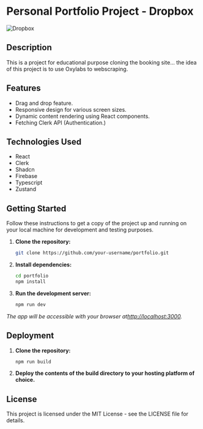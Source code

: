 # Personal Portfolio Project - Dropbox

![Dropbox](https://github.com/ilgarcia/Portfolio-Dropbox/assets/60369262/ea68b03a-1912-40a6-be42-634e497dc669)

## Description

This is a project for educational purpose cloning the booking site... the idea of this project is to use Oxylabs to webscraping.

## Features

- Drag and drop feature.
- Responsive design for various screen sizes.
- Dynamic content rendering using React components.
- Fetching Clerk API (Authentication.)

## Technologies Used

- React
- Clerk
- Shadcn
- Firebase
- Typescript
- Zustand

## Getting Started

Follow these instructions to get a copy of the project up and running on your local machine for development and testing purposes.

1. **Clone the repository:**

   ```bash
   git clone https://github.com/your-username/portfolio.git
   ```
   
2. **Install dependencies:**

   ```bash
   cd portfolio
   npm install
   ```

3. **Run the development server:**

   ```bash
   npm run dev
   ```

*The app will be accessible with your browser at[http://localhost:3000](http://localhost:3000).*

## Deployment

1. **Clone the repository:**

   ```bash
   npm run build
   ```
   
3. **Deploy the contents of the build directory to your hosting platform of choice.**

## License

This project is licensed under the MIT License - see the LICENSE file for details.
